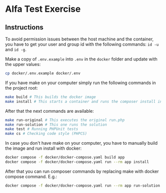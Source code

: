 # Alfa Test Exercise

## Instructions
To avoid permission issues between the host machine and the container, you have to get your user and group id with the following commands: `id -u` and `id -g`.

Make a copy of `.env.example` into `.env` in the `docker` folder and update with the upper values:
```bash
cp docker/.env.example docker/.env
```

If you have make on your computer simply run the following commands in the project root:
```bash
make build # This builds the docker image
make install # This starts a container and runs the composer install in it
```

After that the next commands are available:
```bash
make run-original # This executes the original run.php
make run-solution # This one runs the solution
make test # Running PHPUnit tests
make cs # Checking code style (PHPCS)
```

In case you don't have make on your computer, you have to manually build the image and run install with docker:
```bash
docker compose -f docker/docker-compose.yaml build app
docker compose -f docker/docker-compose.yaml run --rm app install
```

After that you can run composer commands by replacing make with docker compose command. E.g.:
```bash
docker compose -f docker/docker-compose.yaml run --rm app run-solution
```
